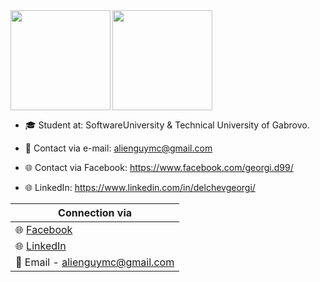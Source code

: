 <div>
  <img height="160" align="left" src="https://github-readme-stats.vercel.app/api?username=georgidelchev&count_private=true&true&hide=issues&show_icons=true" />
  <img height="160" src="https://github-readme-stats.vercel.app/api/top-langs/?username=georgidelchev&layout=compact" />
</div>

- 🎓 Student at: SoftwareUniversity & Technical University of Gabrovo.

- 📧 Contact via e-mail: alienguymc@gmail.com

- 🌐 Contact via Facebook: https://www.facebook.com/georgi.d99/

- 🌐 LinkedIn: https://www.linkedin.com/in/delchevgeorgi/


| Connection via |
| ------ |
| 🌐 [Facebook](https://www.facebook.com/georgi.d99/)| 
| 🌐 [LinkedIn](https://www.linkedin.com/in/delchevgeorgi/)|
| 📧 Email - alienguymc@gmail.com|

